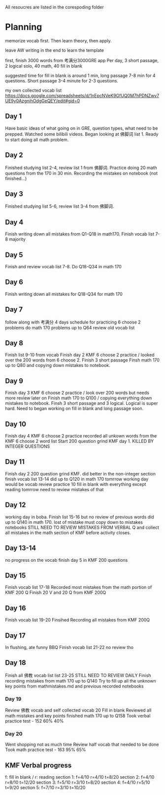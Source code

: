 All resoucres are listed in the corespoding folder

# Planning

memorize vocab first. Then learn theory, then apply.

leave AW writing in the end to learn the template

first, finish 3000 words from 考满分3000GRE app
Per day, 3 short passage, 2 logical solo, 40 math, 40 fill in blank

suggested time for fill in blank is around 1 min, long passage 7-8 min for 4 questions. Short passage 3-4 minute for 2-3 questions.

my own collected vocab list 
https://docs.google.com/spreadsheets/d/1nEpcNVeK9GfUQ0M7hPDNZwv7UE9y0AzgnihOdgGeQEY/edit#gid=0


## Day 1 
Have basic ideas of what going on in GRE, question types, what need to be prepped. Watched some bilibili videos.
Began looking at 佛脚词 list 1. Ready to start doing all math problem.

## Day 2 
Finished studying list 2-4, review list 1 from 佛脚词.
Practice doing 20 math questions from the 170 in 30 min. 
Recording the mistakes on notebook (not finished...)

## Day 3
Finished studying list 5-6, review list 3-4 from 佛脚词.

## Day 4
Finish writing down all mistakes from Q1-Q18 in math170.
Finish vocab list 7-8 majority

## Day 5
Finish and review vocab list 7-8.
Do Q18-Q34 in math 170

## Day 6 
Finish writing down all mistakes for Q18-Q34 for math 170

## Day 7 
follow along with 考满分 4 days schedule for practicing 6 choose 2 problems
do math 170 problems up to Q64
review old vocab list 

## Day 8
Finish list 9-10 from vocab
Finish day 2 KMF 6 choose 2 practice / looked over the 200 words from 6 choose 2.
Finish 3 short passage
Finsh math 170 up to Q80 and copying down mistakes to notebook.

## Day 9
Finish day 3 KMF 6 choose 2 practice / look over 200 words but needs more review later on
Finish math 170 to Q100 / copying everything down mistakes to notebook.
Finsh 3 short passage and 3 logical. Logical is super hard. Need to began working on fill in blank and long passage soon.

## Day 10
Finish day 4 KMF 6 choose 2 practice
recorded all unkown words from the KMF 6 choose 2 word list
Start 200 question grind KMF day 1. KILLED BY INTEGER QUESTIONS

## Day 11
Finish day 2 200 question grind KMF. did better in the non-integer section
finish vocab list 13-14
did up to Q120 in math 170
tomrrow working day would be vocab review
practice 10 fill in blank with everything except reading
tomrrow need to review mistakes of that

## Day 12
working day in boba. 
Finish list 15-16 but no review of previous words
did up to Q140 in math 170. lost of mistake must copy down to mistakes notebooks
STILL NEED TO REVIEW MISTAKES FROM VERBAL Q and collect all mistakes in the math section of KMF before activity closes.

## Day 13-14
no progress on the vocab
finish day 5 in KMF 200 questions

## Day 15
Finish vocab list 17-18
Recorded most mistakes from the math portion of KMF 200 Q
Finish 20 V and 20 Q from KMF 200Q

## Day 16
Finish vocab list 19-20
Finsihed Recording all mistakes from KMF 200Q

## Day 17
In flushing, ate funny BBQ
Finish vocab list 21-22 no review tho

## Day 18
Finish all 佛教 vocab list list 23-25
STILL NEED TO REVIEW DAILY 
Finish recording mistakes from math 170 up to Q140
Try to fill up all the unknown key points from mathmistakes.md and previous recorded notebooks

### Day 19
Review 佛教 vocab and self collected vocab
20 Fill in blank
Reviewed all math mistakes and key points
finished math 170 up to Q158
Took verbal practice test - 152 60% 40%

### Day 20
Went shopping not as much time
Review half vocab that needed to be done
Took math practice test - 163 95% 65%

## KMF Verbal progress
f: fill in blank / r: reading
section 1: f=4/10 r=4/10 t=8/20
section 2: f=4/10 r=8/10 t=12/20
section 3: f=5/10 r=3/10 t=8/20
section 4: f=4/10 r=5/10 t=9/20
section 5: f=7/10 r=3/10 t=10/20
